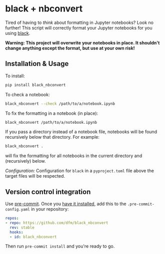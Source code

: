 # black + nbconvert

Tired of having to *think* about formatting in Jupyter notebooks?
Look no further!
This script will correctly format your Jupyter notebooks for you using [black](https://black.readthedocs.io).

**Warning: This project will overwrite your notebooks in place.
It shouldn't change anything except the format, but use at your own risk!**

## Installation & Usage

To install:

```bash
pip install black_nbconvert
```

To check a notebook:

```bash
black_nbconvert --check /path/to/a/notebook.ipynb
```

To fix the formatting in a notebook (in place):

```bash
black_nbconvert /path/to/a/notebook.ipynb
```

If you pass a directory instead of a notebook file, notebooks will be found recursively below that directory.
For example:

```bash
black_nbconvert .
```

will fix the formatting for all notebooks in the current directory and (recursively) below.

*Configuration:* Configuration for `black` in a `pyproject.toml` file above the target files will be respected.

## Version control integration

Use [pre-commit](https://pre-commit.com/).
Once you [have it installed](https://pre-commit.com/#install), add this to the `.pre-commit-config.yaml` in your repository:

```yaml
repos:
- repo: https://github.com/dfm/black_nbconvert
  rev: stable
  hooks:
  - id: black_nbconvert
```

Then run `pre-commit install` and you're ready to go.

